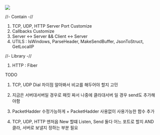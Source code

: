 <img src="https://capsule-render.vercel.app/api?type=waving&color=auto&height=200&section=header&text= Go Server Core v1.0.2 &fontSize=90" />

//- Contain -//
1. TCP, UDP, HTTP Server Port Customize
2. Callbacks Customize
3. Server <-> Server && Client <-> Server
4. UTILS : IsWindows, ParseHeader, MakeSendBuffer, JsonToStruct, GetLocalIP 

//- Library -//
1. HTTP : Fiber







TODO
1. TCP, UDP Dial 차이점 알아봐서 비교를 해두어야 할지 고민

2. 지금은 서버대서버일 경우로 패킷 짜서 나중에 클라대서버 일 경우 send도 추가해야함

3. PacketHadder 수정가능하게 + PacketHadder 사용없이 사용가능한 함수 추가

4. TCP, UDP, HTTP 맨처음 New 할떄 Listen, Send 둘다 어느 포트로 할지 AND 클라, 서버로 보낼지 정하는 부분 필요 
